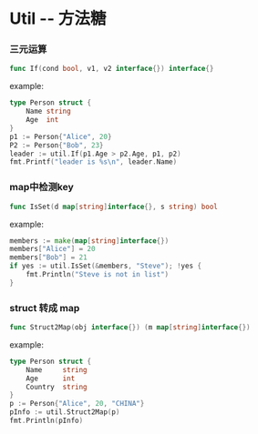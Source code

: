 # Util -- 方法糖

### 三元运算

```go
func If(cond bool, v1, v2 interface{}) interface{}
```

example:
```go
type Person struct {
    Name string
    Age  int
}
p1 := Person{"Alice", 20}
P2 := Person{"Bob", 23}
leader := util.If(p1.Age > p2.Age, p1, p2)
fmt.Printf("leader is %s\n", leader.Name)
```

### map中检测key

```go
func IsSet(d map[string]interface{}, s string) bool
```

example:
```go
members := make(map[string]interface{})
members["Alice"] = 20
members["Bob"] = 21
if yes := util.IsSet(&members, "Steve"); !yes {
    fmt.Println("Steve is not in list")
}
```

### struct 转成 map

```go
func Struct2Map(obj interface{}) (m map[string]interface{})
```

example:
```go
type Person struct {
    Name     string
    Age      int
    Country  string
}
p := Person{"Alice", 20, "CHINA"}
pInfo := util.Struct2Map(p)
fmt.Println(pInfo)
```


